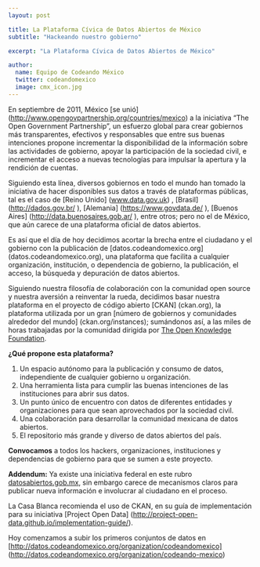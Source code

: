 ```yaml
---
layout: post

title: La Plataforma Cívica de Datos Abiertos de México
subtitle: "Hackeando nuestro gobierno"

excerpt: "La Plataforma Cívica de Datos Abiertos de México"

author:
  name: Equipo de Codeando México
  twitter: codeandomexico
  image: cmx_icon.jpg
---
```


En septiembre de 2011, México [se unió] (http://www.opengovpartnership.org/countries/mexico) a la iniciativa “The Open Government Partnership”, 
un esfuerzo global para crear gobiernos más transparentes, efectivos y responsables que entre sus buenas intenciones propone incrementar 
la disponibilidad de la información sobre las actividades de gobierno, apoyar la participación de la sociedad civil, e incrementar el acceso a 
nuevas tecnologías para impulsar la apertura y la rendición de cuentas.

Siguiendo esta línea, diversos gobiernos en todo el mundo han tomado la iniciativa de hacer disponibles sus datos a través de plataformas 
públicas, tal es el caso de [Reino Unido] (www.data.gov.uk) , [Brasil] (http://dados.gov.br/ ), [Alemania] (https://www.govdata.de/ ), 
[Buenos Aires] (http://data.buenosaires.gob.ar/ ), entre otros; pero no el de México, que aún carece de una plataforma oficial de datos abiertos.

Es así que el día de hoy decidimos acortar la brecha entre el ciudadano y el gobierno con la publicación de [datos.codeandomexico.org] (datos.codeandomexico.org), 
una plataforma que facilita a cualquier organización, institución, o dependencia de gobierno, la publicación, el acceso, la búsqueda y depuración de datos abiertos.

Siguiendo nuestra filosofía de colaboración con la comunidad open source y nuestra aversión a reinventar la rueda, decidimos basar nuestra 
plataforma en el proyecto de código abierto [CKAN] (ckan.org), la plataforma utilizada por un gran [número de gobiernos y comunidades alrededor 
del mundo] (ckan.org/instances); sumándonos así, a las miles de horas trabajadas por la comunidad dirigida por [The Open Knowledge Foundation](www.okfn.org ).

**¿Qué propone esta plataforma?**
1. Un espacio autónomo para la publicación y consumo de datos, independiente de cualquier gobierno u organización.
2. Una herramienta lista para cumplir las buenas intenciones de las instituciones para abrir sus datos.
3. Un punto único de encuentro con datos de diferentes entidades y organizaciones para que sean aprovechados por la sociedad civil.
4. Una colaboración para desarrollar la comunidad mexicana de datos abiertos.
5. El repositorio más grande y diverso de datos abiertos del país.

**Convocamos** a todos los hackers, organizaciones, instituciones y dependencias de gobierno para que se sumen a este proyecto.

**Addendum:**
Ya existe una iniciativa federal en este rubro [datosabiertos.gob.mx](http://datosabiertos.gob.mx), sin embargo carece de mecanismos claros 
para publicar nueva información e involucrar al ciudadano en el proceso.

La Casa Blanca recomienda el uso de CKAN, en su guía de implementación para su iniciativa [Project Open Data] (http://project-open-data.github.io/implementation-guide/).

Hoy comenzamos a subir los primeros conjuntos de datos en [http://datos.codeandomexico.org/organization/codeandomexico] (http://datos.codeandomexico.org/organization/codeando-mexico)



